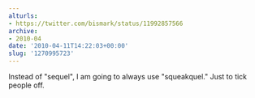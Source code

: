 ```yaml
---
alturls:
- https://twitter.com/bismark/status/11992857566
archive:
- 2010-04
date: '2010-04-11T14:22:03+00:00'
slug: '1270995723'
---
```


Instead of "sequel", I am going to always use "squeakquel."  Just to tick people off.

